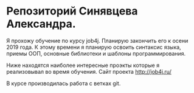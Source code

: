 # Репозиторий Синявцева Александра.
Я прохожу обучение по курсу job4j. Планирую закончить его к осени 2019 года.
К этому времени я планирую освоить синтаксис языка, приемы ООП, основные библиотеки и шаблоны программирования.

Ниже находятся наиболее интересные проэкты которые я реализовывал во время обучения.
Сайт проекта http://job4j.ru/

В курсе производилась работа с ветках git.